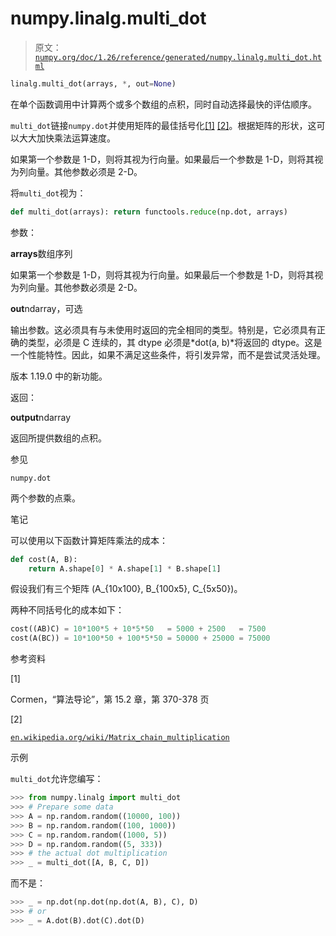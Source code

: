 # numpy.linalg.multi_dot

> 原文：[`numpy.org/doc/1.26/reference/generated/numpy.linalg.multi_dot.html`](https://numpy.org/doc/1.26/reference/generated/numpy.linalg.multi_dot.html)

```py
linalg.multi_dot(arrays, *, out=None)
```

在单个函数调用中计算两个或多个数组的点积，同时自动选择最快的评估顺序。

`multi_dot`链接`numpy.dot`并使用矩阵的最佳括号化[[1]](#r451bed364cc6-1) [[2]](#r451bed364cc6-2)。根据矩阵的形状，这可以大大加快乘法运算速度。

如果第一个参数是 1-D，则将其视为行向量。如果最后一个参数是 1-D，则将其视为列向量。其他参数必须是 2-D。

将`multi_dot`视为：

```py
def multi_dot(arrays): return functools.reduce(np.dot, arrays) 
```

参数：

**arrays**数组序列

如果第一个参数是 1-D，则将其视为行向量。如果最后一个参数是 1-D，则将其视为列向量。其他参数必须是 2-D。

**out**ndarray，可选

输出参数。这必须具有与未使用时返回的完全相同的类型。特别是，它必须具有正确的类型，必须是 C 连续的，其 dtype 必须是*dot(a, b)*将返回的 dtype。这是一个性能特性。因此，如果不满足这些条件，将引发异常，而不是尝试灵活处理。

版本 1.19.0 中的新功能。

返回：

**output**ndarray

返回所提供数组的点积。

参见

`numpy.dot`

两个参数的点乘。

笔记

可以使用以下函数计算矩阵乘法的成本：

```py
def cost(A, B):
    return A.shape[0] * A.shape[1] * B.shape[1] 
```

假设我们有三个矩阵 \(A_{10x100}, B_{100x5}, C_{5x50}\)。

两种不同括号化的成本如下：

```py
cost((AB)C) = 10*100*5 + 10*5*50   = 5000 + 2500   = 7500
cost(A(BC)) = 10*100*50 + 100*5*50 = 50000 + 25000 = 75000 
```

参考资料

[1]

Cormen，“算法导论”，第 15.2 章，第 370-378 页

[2]

[`en.wikipedia.org/wiki/Matrix_chain_multiplication`](https://en.wikipedia.org/wiki/Matrix_chain_multiplication)

示例

`multi_dot`允许您编写：

```py
>>> from numpy.linalg import multi_dot
>>> # Prepare some data
>>> A = np.random.random((10000, 100))
>>> B = np.random.random((100, 1000))
>>> C = np.random.random((1000, 5))
>>> D = np.random.random((5, 333))
>>> # the actual dot multiplication
>>> _ = multi_dot([A, B, C, D]) 
```

而不是：

```py
>>> _ = np.dot(np.dot(np.dot(A, B), C), D)
>>> # or
>>> _ = A.dot(B).dot(C).dot(D) 
```
